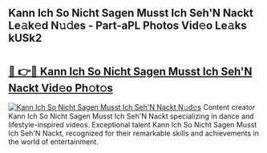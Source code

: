 ## Kann Ich So Nicht Sagen Musst Ich Seh'N Nackt Le𝚊k𝚎d N𝚞𝚍es - Part-aPL Photos Vid𝚎o Le𝚊ks kUSk2

# <h2><a href="http://fb7cy6.evod.top/?m=Kann+Ich+So+Nicht+Sagen+Musst+Ich+Seh%27N+Nackt">🔗 👉🔴 Kann Ich So Nicht Sagen Musst Ich Seh'N Nackt Vid𝚎o Ph𝚘t𝚘s</a></h2>

[![Kann Ich So Nicht Sagen Musst Ich Seh'N Nackt N𝚞d𝚎s](https://i.imgur.com/8V9OHl7.gif)](http://fb7cy6.evod.top/?m=Kann+Ich+So+Nicht+Sagen+Musst+Ich+Seh%27N+Nackt)
Content creator Kann Ich So Nicht Sagen Musst Ich Seh'N Nackt specializing in dance and lifestyle-inspired videos. Exceptional talent Kann Ich So Nicht Sagen Musst Ich Seh'N Nackt, recognized for their remarkable skills and achievements in the world of entertainment. 
